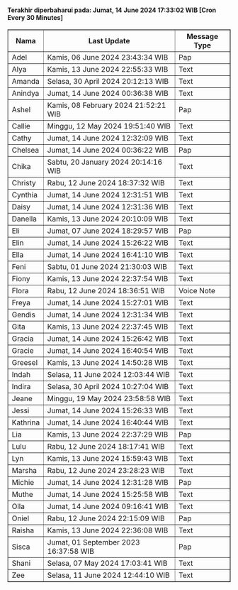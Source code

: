 #### Terakhir diperbaharui pada: Jumat, 14 June 2024 17:33:02 WIB [Cron Every 30 Minutes]

<table border='1'><tr><th>Nama</th><th>Last Update</th><th>Message Type</th></tr><tr><td>Adel</td><td>Kamis, 06 June 2024 23:43:34 WIB</td><td>Pap</td></tr><tr><td>Alya</td><td>Kamis, 13 June 2024 22:55:33 WIB</td><td>Text</td></tr><tr><td>Amanda</td><td>Selasa, 30 April 2024 20:12:13 WIB</td><td>Text</td></tr><tr><td>Anindya</td><td>Jumat, 14 June 2024 00:36:38 WIB</td><td>Text</td></tr><tr><td>Ashel</td><td>Kamis, 08 February 2024 21:52:21 WIB</td><td>Pap</td></tr><tr><td>Callie</td><td>Minggu, 12 May 2024 19:51:40 WIB</td><td>Text</td></tr><tr><td>Cathy</td><td>Jumat, 14 June 2024 12:32:09 WIB</td><td>Text</td></tr><tr><td>Chelsea</td><td>Jumat, 14 June 2024 00:36:22 WIB</td><td>Pap</td></tr><tr><td>Chika</td><td>Sabtu, 20 January 2024 20:14:16 WIB</td><td>Text</td></tr><tr><td>Christy</td><td>Rabu, 12 June 2024 18:37:32 WIB</td><td>Text</td></tr><tr><td>Cynthia</td><td>Jumat, 14 June 2024 12:31:51 WIB</td><td>Text</td></tr><tr><td>Daisy</td><td>Jumat, 14 June 2024 12:31:36 WIB</td><td>Text</td></tr><tr><td>Danella</td><td>Kamis, 13 June 2024 20:10:09 WIB</td><td>Text</td></tr><tr><td>Eli</td><td>Jumat, 07 June 2024 18:29:57 WIB</td><td>Pap</td></tr><tr><td>Elin</td><td>Jumat, 14 June 2024 15:26:22 WIB</td><td>Text</td></tr><tr><td>Ella</td><td>Jumat, 14 June 2024 16:41:10 WIB</td><td>Text</td></tr><tr><td>Feni</td><td>Sabtu, 01 June 2024 21:30:03 WIB</td><td>Text</td></tr><tr><td>Fiony</td><td>Kamis, 13 June 2024 22:37:54 WIB</td><td>Text</td></tr><tr><td>Flora</td><td>Rabu, 12 June 2024 18:36:51 WIB</td><td>Voice Note</td></tr><tr><td>Freya</td><td>Jumat, 14 June 2024 15:27:01 WIB</td><td>Text</td></tr><tr><td>Gendis</td><td>Jumat, 14 June 2024 12:31:34 WIB</td><td>Text</td></tr><tr><td>Gita</td><td>Kamis, 13 June 2024 22:37:45 WIB</td><td>Text</td></tr><tr><td>Gracia</td><td>Jumat, 14 June 2024 15:26:42 WIB</td><td>Text</td></tr><tr><td>Gracie</td><td>Jumat, 14 June 2024 16:40:54 WIB</td><td>Text</td></tr><tr><td>Greesel</td><td>Kamis, 13 June 2024 14:50:28 WIB</td><td>Text</td></tr><tr><td>Indah</td><td>Selasa, 11 June 2024 12:03:44 WIB</td><td>Text</td></tr><tr><td>Indira</td><td>Selasa, 30 April 2024 10:27:04 WIB</td><td>Text</td></tr><tr><td>Jeane</td><td>Minggu, 19 May 2024 23:58:58 WIB</td><td>Text</td></tr><tr><td>Jessi</td><td>Jumat, 14 June 2024 15:26:33 WIB</td><td>Text</td></tr><tr><td>Kathrina</td><td>Jumat, 14 June 2024 16:40:44 WIB</td><td>Text</td></tr><tr><td>Lia</td><td>Kamis, 13 June 2024 22:37:29 WIB</td><td>Pap</td></tr><tr><td>Lulu</td><td>Rabu, 12 June 2024 18:17:41 WIB</td><td>Text</td></tr><tr><td>Lyn</td><td>Kamis, 13 June 2024 15:59:43 WIB</td><td>Text</td></tr><tr><td>Marsha</td><td>Rabu, 12 June 2024 23:28:23 WIB</td><td>Text</td></tr><tr><td>Michie</td><td>Jumat, 14 June 2024 12:31:28 WIB</td><td>Pap</td></tr><tr><td>Muthe</td><td>Jumat, 14 June 2024 15:25:58 WIB</td><td>Text</td></tr><tr><td>Olla</td><td>Jumat, 14 June 2024 09:16:41 WIB</td><td>Text</td></tr><tr><td>Oniel</td><td>Rabu, 12 June 2024 22:15:09 WIB</td><td>Pap</td></tr><tr><td>Raisha</td><td>Kamis, 13 June 2024 22:36:08 WIB</td><td>Text</td></tr><tr><td>Sisca</td><td>Jumat, 01 September 2023 16:37:58 WIB</td><td>Pap</td></tr><tr><td>Shani</td><td>Selasa, 07 May 2024 17:03:41 WIB</td><td>Text</td></tr><tr><td>Zee</td><td>Selasa, 11 June 2024 12:44:10 WIB</td><td>Text</td></tr></table>